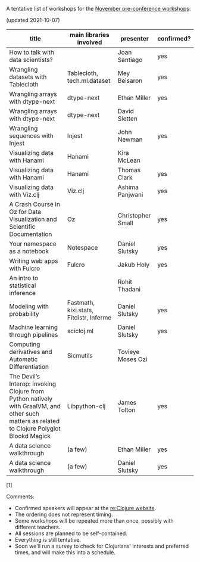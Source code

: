 A tentative list of workshops for the [November pre-conference workshops](https://clojureverse.org/t/re-clojure-2021-pre-conference-workshops/8216/1):

(updated 2021-10-07)

| title                                                                                                                                          | main libraries involved                 | presenter         | confirmed? |
|------------------------------------------------------------------------------------------------------------------------------------------------|-----------------------------------------|-------------------|------------|
| How to talk with data scientists?                                                                                                              |                                         | Joan Santiago     | yes        |
| Wrangling datasets with Tablecloth                                                                                                             | Tablecloth, tech.ml.dataset             | Mey Beisaron      | yes        |
| Wrangling arrays with dtype-next                                                                                                               | dtype-next                              | Ethan Miller      | yes        |
| Wrangling arrays with dtype-next                                                                                                               | dtype-next                              | David Sletten     |            |
| Wrangling sequences with Injest                                                                                                                | Injest                                  | John Newman       | yes        |
| Visualizing data with Hanami                                                                                                                   | Hanami                                  | Kira McLean       |            |
| Visualizing data with Hanami                                                                                                                   | Hanami                                  | Thomas Clark      | yes        |
| Visualizing data with Viz.clj                                                                                                                  | Viz.clj                                 | Ashima Panjwani   | yes        |
| A Crash Course in Oz for Data Visualization and Scientific Documentation                                                                       | Oz                                      | Christopher Small | yes        |
| Your namespace as a notebook                                                                                                                   | Notespace                               | Daniel Slutsky    | yes        |
| Writing web apps with Fulcro                                                                                                                   | Fulcro                                  | Jakub Holy        | yes        |
| An intro to statistical inference                                                                                                              |                                         | Rohit Thadani     |            |
| Modeling with probability                                                                                                                      | Fastmath, kixi.stats, Fitdistr, Inferme | Daniel Slutsky    | yes        |
| Machine learning through pipelines                                                                                                             | scicloj.ml                              | Daniel Slutsky    | yes        |
| Computing derivatives and Automatic Differentiation                                                                                            | Sicmutils                               | Tovieye Moses Ozi |            |
| The Devil’s Interop: Invoking Clojure from Python natively with GraalVM, and other such matters as related to Clojure Polyglot Blookd Magick   | Libpython-clj                           | James Tolton      | yes        |
| A data science walkthrough                                                                                                                     | (a few)                                 | Ethan Miller      | yes        |
| A data science walkthrough                                                                                                                     | (a few)                                 | Daniel Slutsky    | yes        |

[1] 

Comments:
- Confirmed speakers will appear at the [re:Clojure website](https://www.reclojure.org/).
- The ordering does not represent timing.
- Some workshops will be repeated more than once, possibly with different teachers.
- All sessions are planned to be self-contained.
- Everything is still tentative.
- Soon we'll run a survey to check for Clojurians' interests and preferred times, and will make this into a schedule.

